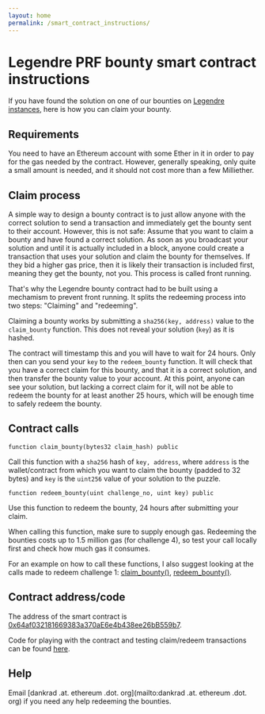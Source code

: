 ```yaml
---
layout: home
permalink: /smart_contract_instructions/
---
```


# Legendre PRF bounty smart contract instructions

If you have found the solution on one of our bounties on [Legendre instances](bountyinstances), here is how you can claim your bounty.

## Requirements

You need to have an Ethereum account with some Ether in it in order to pay for the gas needed by the contract. However, generally speaking, only quite a small amount is needed, and it should not cost more than a few Milliether.

## Claim process

A simple way to design a bounty contract is to just allow anyone with the correct solution to send a transaction and immediately get the bounty sent to their account. However, this is not safe: Assume that you want to claim a bounty and have found a correct solution. As soon as you broadcast your solution and until it is actually included in a block, anyone could create a transaction that uses your solution and claim the bounty for themselves. If they bid a higher gas price, then it is likely their transaction is included first, meaning they get the bounty, not you. This process is called front running.

That's why the Legendre bounty contract had to be built using a mechamism to prevent front running. It splits the redeeming process into two steps: "Claiming" and "redeeming".

Claiming a bounty works by submitting a ```sha256(key, address)``` value to the ```claim_bounty``` function. This does not reveal your solution (```key```) as it is hashed.

The contract will timestamp this and you will have to wait for 24 hours. Only then can you send your ```key``` to the ```redeem_bounty``` function. It will check that you have a correct claim for this bounty, and that it is a correct solution, and then transfer the bounty value to your account. At this point, anyone can see your solution, but lacking a correct claim for it, will not be able to redeem the bounty for at least another 25 hours, which will be enough time to safely redeem the bounty.

## Contract calls

```function claim_bounty(bytes32 claim_hash) public```

Call this function with a ```sha256``` hash of ```key, address```, where ```address``` is the wallet/contract from which you want to claim the bounty (padded to 32 bytes) and ```key``` is the ```uint256``` value of your solution to the puzzle.

```function redeem_bounty(uint challenge_no, uint key) public```

Use this function to redeem the bounty, 24 hours after submitting your claim.

When calling this function, make sure to supply enough gas. Redeeming the bounties costs up to 1.5 million gas (for challenge 4), so test your call locally first and check how much gas it consumes.

For an example on how to call these functions, I also suggest looking at the calls made to redeem challenge 1: [claim_bounty()](https://etherscan.io/tx/0x6cbf7b49ba401721909e0a07bb18ac857ac9fe30595740c3a4fd74e5a78ccb61), [redeem_bounty()](https://etherscan.io/tx/0xb9ee411d12356bf56685283ca42f5c6b5b9b644d0b37bc2e729aa395eedb0ec8).

## Contract address/code

The address of the smart contract is [0x64af032181669383a370aE6e4b438ee26bB559b7](https://etherscan.io/address/0x64af032181669383a370ae6e4b438ee26bb559b7).

Code for playing with the contract and testing claim/redeem transactions can be found [here](https://github.com/dankrad/Legendre-bounty).

## Help

Email [dankrad .at. ethereum .dot. org](mailto:dankrad .at. ethereum .dot. org) if you need any help redeeming the bounties.
